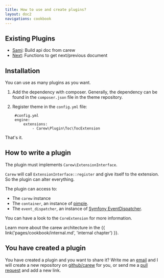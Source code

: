 ```yaml
---
title: How to use and create plugins?
layout: doc2
navigations: cookbook
---
```


Existing Plugins
----------------

* [Sami](https://github.com/carew/plugin-sami#readme): Build api doc from carew
* [Next](https://github.com/gnugat/carew-next#readme): Functions to get next/previous document

Installation
------------

You can use as many plugins as you want.

1. Add the dependency with composer. Generally, the dependency can be found in
the `composer.json` file in the theme repository.

1. Register theme in the `config.yml` file:

        #config.yml
        engine:
            extensions:
                - Carew\Plugin\Toc\TocExtension

That's it.

How to write a plugin
---------------------

The plugin must implements `Carew\ExtensionInterface`.

`Carew` will call `ExtensionInterface::register` and give itself
to the extension. So the plugin can alter everything.

The plugin can access to:

* The `carew` instance
* The `container`, an instance of [pimple](http://pimple.sensiolabs.org/).
* The `event_dispatcher`, an instance of [Symfony EventDispatcher](https://github.com/symfony/EventDispatcher).

You can have a look to the `CoreExtension` for more information.

Learn more about the carew architecture in the {{ link('pages/cookbook/internal.md',
'internal chapter') }}.

You have created a plugin
-------------------------

You have created a plugin and you want to share it?
Write me an [email](mailto:lyrixx@lyrixx.info) and I will create a new
repository on [github/carew](https://github.com/carew) for you, or send me a
[pull request](https://github.com/carew/carew/edit/master/doc/pages/cookbook/plugins.md)
and add a new link.
